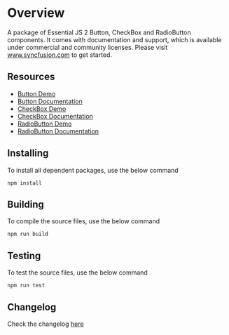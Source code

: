 # Overview

A package of Essential JS 2 Button, CheckBox and RadioButton components. It comes with documentation and support, which is available under commercial and community licenses. Please visit www.syncfusion.com to get started.

## Resources

* [Button Demo](http://ej2.syncfusion.com/demos/#/material/button/default.html)
* [Button Documentation](http://ej2.syncfusion.com/documentation/button)
* [CheckBox Demo](http://ej2.syncfusion.com/demos/#/material/button/check-box.html)
* [CheckBox Documentation](http://ej2.syncfusion.com/documentation/check-box)
* [RadioButton Demo](http://ej2.syncfusion.com/demos/#/material/button/radio-button.html)
* [RadioButton Documentation](http://ej2.syncfusion.com/documentation/radio-button)

## Installing

To install all dependent packages, use the below command

```
npm install
```

## Building

To compile the source files, use the below command

```
npm run build
```

## Testing

To test the source files, use the below command

```
npm run test
```
## Changelog

Check the changelog [here](https://github.com/syncfusion/ej2-buttons/blob/master/CHANGELOG.md)